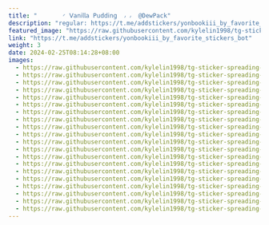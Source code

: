 ```yaml
---
title: "‌       ◜ 𝖵𝖺𝗇𝗂𝗅𝗅𝖺 𝖯𝗎𝖽𝖽𝗂𝗇𝗀  ៸ ៸  @DewPack"
description: "regular: https://t.me/addstickers/yonbookiii_by_favorite_stickers_bot"
featured_image: "https://raw.githubusercontent.com/kylelin1998/tg-sticker-spreading-worldwide-images/main/img/1efcaab6-89fd-4272-8de7-f8f0eb985b1a.jpg"
link: "https://t.me/addstickers/yonbookiii_by_favorite_stickers_bot"
weight: 3
date: 2024-02-25T08:14:28+08:00
images:
  - https://raw.githubusercontent.com/kylelin1998/tg-sticker-spreading-worldwide-images/main/img/1efcaab6-89fd-4272-8de7-f8f0eb985b1a.jpg
  - https://raw.githubusercontent.com/kylelin1998/tg-sticker-spreading-worldwide-images/main/img/b84f441a-c07b-480c-b777-fd66919ad88a.jpg
  - https://raw.githubusercontent.com/kylelin1998/tg-sticker-spreading-worldwide-images/main/img/aa276583-0db0-4d41-9e25-5830d61f2516.jpg
  - https://raw.githubusercontent.com/kylelin1998/tg-sticker-spreading-worldwide-images/main/img/173212c3-eab6-43e2-84e0-0f9bddc8a197.jpg
  - https://raw.githubusercontent.com/kylelin1998/tg-sticker-spreading-worldwide-images/main/img/8da912c8-ff8d-4bd7-acf3-1792ca2b1f15.jpg
  - https://raw.githubusercontent.com/kylelin1998/tg-sticker-spreading-worldwide-images/main/img/91008f4e-ae8f-4a14-81bd-6e504a4dbcc8.jpg
  - https://raw.githubusercontent.com/kylelin1998/tg-sticker-spreading-worldwide-images/main/img/cb091dae-c2f4-4b54-aa64-476fb21f7eb7.jpg
  - https://raw.githubusercontent.com/kylelin1998/tg-sticker-spreading-worldwide-images/main/img/0f88da32-3fa4-4a44-bc9f-77eaad22c499.jpg
  - https://raw.githubusercontent.com/kylelin1998/tg-sticker-spreading-worldwide-images/main/img/7df63b4a-3c22-4e6e-bb7d-1efc22aba663.jpg
  - https://raw.githubusercontent.com/kylelin1998/tg-sticker-spreading-worldwide-images/main/img/aedaee32-6bfb-4b86-af22-b29b608d2c00.jpg
  - https://raw.githubusercontent.com/kylelin1998/tg-sticker-spreading-worldwide-images/main/img/ea2c1205-bd16-4083-a1b7-e579a568ee74.jpg
  - https://raw.githubusercontent.com/kylelin1998/tg-sticker-spreading-worldwide-images/main/img/a95a76a2-b6bd-46dc-841e-66d113d73e16.jpg
  - https://raw.githubusercontent.com/kylelin1998/tg-sticker-spreading-worldwide-images/main/img/1a33deb8-24a1-405d-8263-6b5c4871b6fb.jpg
  - https://raw.githubusercontent.com/kylelin1998/tg-sticker-spreading-worldwide-images/main/img/b4358fe9-8782-41f8-9d6f-18800486eb25.jpg
  - https://raw.githubusercontent.com/kylelin1998/tg-sticker-spreading-worldwide-images/main/img/7d82ab61-2489-4656-8871-e20cbc1f46d3.jpg
  - https://raw.githubusercontent.com/kylelin1998/tg-sticker-spreading-worldwide-images/main/img/de12578b-8511-42ee-994a-0fb69bfefa91.jpg
  - https://raw.githubusercontent.com/kylelin1998/tg-sticker-spreading-worldwide-images/main/img/a1027704-2dc1-49b3-b587-b945d94e1ab4.jpg
  - https://raw.githubusercontent.com/kylelin1998/tg-sticker-spreading-worldwide-images/main/img/d5547ee9-e0c7-4ea0-9906-8d963becd135.jpg
  - https://raw.githubusercontent.com/kylelin1998/tg-sticker-spreading-worldwide-images/main/img/11da96a5-01bb-45af-bd5b-c05c0fc17daa.jpg
  - https://raw.githubusercontent.com/kylelin1998/tg-sticker-spreading-worldwide-images/main/img/0487190e-b497-4b36-9191-673ab1ddfade.jpg
---
```

